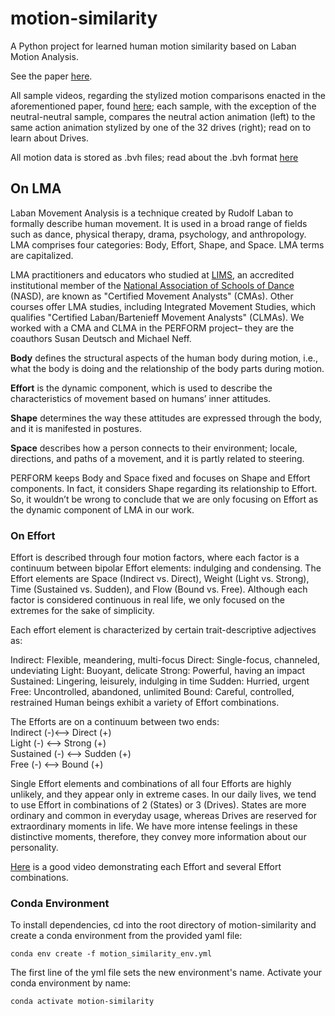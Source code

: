 # motion-similarity
A Python project for learned human motion similarity based on Laban Motion Analysis.

See the paper [here](https://drive.google.com/file/d/1x_s68q_QcSxHmW7XdQGjGIGRS34B5cop/view).

All sample videos, regarding the stylized motion comparisons enacted in the aforementioned paper, found [here](https://www.cs.umb.edu/~fundad/drives/); each sample, with the exception of the neutral-neutral sample, compares the neutral action animation (left) to the same action animation stylized by one of the 32 drives (right); read on to learn about Drives.

All motion data is stored as .bvh files; read about the .bvh format [here](https://research.cs.wisc.edu/graphics/Courses/cs-838-1999/Jeff/BVH.html)

## On LMA
Laban Movement Analysis is a technique created by Rudolf Laban to formally describe human movement. It is used in a broad range of fields such as dance, physical therapy, drama, psychology, and anthropology. LMA comprises four categories: Body, Effort, Shape, and Space. LMA terms are capitalized.  

LMA practitioners and educators who studied at [LIMS](https://en.wikipedia.org/wiki/Laban/Bartenieff_Institute_of_Movement_Studies), an accredited institutional member of the [National Association of Schools of Dance](https://en.wikipedia.org/wiki/National_Association_of_Schools_of_Dance) (NASD), are known as "Certified Movement Analysts" (CMAs). Other courses offer LMA studies, including Integrated Movement Studies, which qualifies "Certified Laban/Bartenieff Movement Analysts" (CLMAs). We worked with a CMA and CLMA in the PERFORM project– they are the coauthors Susan Deutsch and Michael Neff. 

**Body** defines the structural aspects of the human body during motion, i.e., what the body is doing and the relationship of the body parts during motion. 

**Effort** is the dynamic component, which is used to describe the characteristics of movement based on humans’ inner attitudes. 

**Shape** determines the way these attitudes are expressed through the body, and it is manifested in postures. 

**Space** describes how a person connects to their environment; locale, directions, and paths of a movement, and it is partly related to steering. 

PERFORM keeps Body and Space fixed and focuses on Shape and Effort components. In fact, it considers Shape regarding its relationship to Effort. So, it wouldn’t be wrong to conclude that we are only focusing on Effort as the dynamic component of LMA in our work.

### On Effort
Effort is described through four motion factors, where each factor is a continuum between bipolar Effort elements: indulging and condensing. The Effort elements are Space (Indirect vs. Direct), Weight (Light vs. Strong), Time (Sustained vs. Sudden), and Flow (Bound vs. Free).
Although each factor is considered continuous in real life, we only focused on the extremes for the sake of simplicity.

Each effort element is characterized by certain trait-descriptive adjectives as:

Indirect: Flexible, meandering, multi-focus
Direct: Single-focus, channeled, undeviating 
Light: Buoyant, delicate 
Strong: Powerful, having an impact 
Sustained: Lingering, leisurely, indulging in time 
Sudden: Hurried, urgent 
Free: Uncontrolled, abandoned, unlimited 
Bound: Careful, controlled, restrained Human beings exhibit a variety of Effort combinations. 

The Efforts are on a continuum between two ends:  
Indirect (-)<--> Direct (+)   
Light (-) <--> Strong (+)  
Sustained (-) <--> Sudden (+)  
Free (-) <--> Bound (+)  

Single Effort elements and combinations of all four Efforts are highly unlikely, and they appear only in extreme cases. In our daily lives, we tend to use Effort in combinations of 2 (States) or 3 (Drives). States are more ordinary and common in everyday usage, whereas Drives are reserved for extraordinary moments in life. We have more intense feelings in these distinctive moments, therefore, they convey more information about our personality.

[Here](https://www.youtube.com/watch?v=OK-7QhORB9k&ab_channel=TehyaMalone) is a good video demonstrating each Effort and several Effort combinations.

### Conda Environment
To install dependencies, cd into the root directory of motion-similarity and create a conda environment from the provided yaml file:
```
conda env create -f motion_similarity_env.yml
```
The first line of the yml file sets the new environment's name.
Activate your conda environment by name:
```
conda activate motion-similarity
```




